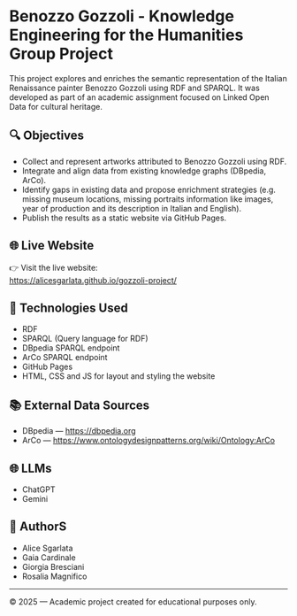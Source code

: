 # Benozzo Gozzoli - Knowledge Engineering for the Humanities Group Project

This project explores and enriches the semantic representation of the Italian Renaissance painter Benozzo Gozzoli using RDF and SPARQL. It was developed as part of an academic assignment focused on Linked Open Data for cultural heritage.

## 🔍 Objectives

- Collect and represent artworks attributed to Benozzo Gozzoli using RDF.
- Integrate and align data from existing knowledge graphs (DBpedia, ArCo).
- Identify gaps in existing data and propose enrichment strategies (e.g. missing museum locations, missing portraits information like images, year of production and its description in Italian and English).
- Publish the results as a static website via GitHub Pages.

## 🌐 Live Website

👉 Visit the live website:  
https://alicesgarlata.github.io/gozzoli-project/

## 🧩 Technologies Used

- RDF
- SPARQL (Query language for RDF)
- DBpedia SPARQL endpoint
- ArCo SPARQL endpoint
- GitHub Pages
- HTML, CSS and JS for layout and styling the website

## 📚 External Data Sources

- DBpedia — https://dbpedia.org
- ArCo — https://www.ontologydesignpatterns.org/wiki/Ontology:ArCo

## 🌐 LLMs
- ChatGPT
- Gemini

## 👩 AuthorS

- Alice Sgarlata 
- Gaia Cardinale
- Giorgia Bresciani
- Rosalia Magnifico
---

© 2025 — Academic project created for educational purposes only.

